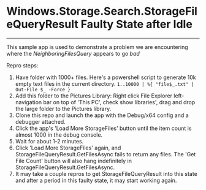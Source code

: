 # Windows.Storage.Search.StorageFileQueryResult Faulty State after Idle
------
This sample app is used to demonstrate a problem we are encountering where the *NeighboringFilesQuery* appears to go *bad*

Repro steps:
1. Have folder with 1000+ files.
Here's a powershell script to generate 10k empty text files in the current directory.
`1..10000 | %{ "file$_.txt" | Out-File $_ -Force }`
2. Add this folder to the Pictures Library:
Right click File Explorer left-navigation bar on top of 'This PC', check show libraries', drag and drop the large folder to the Pictures library.
3. Clone this repo and launch the app with the Debug/x64 config and a debugger attached. 
4. Click the app's 'Load More StorageFiles' button until the item count is almost 1000 in the debug console.
5. Wait for about 1-2 minutes.
6. Click 'Load More StorageFiles' again, and StorageFileQueryResult.GetFilesAsync fails to return any files. The 'Get File Count' button will also hang indefinitely in StorageFileQueryResult.GetFilesAsync.
7. It may take a couple repros to get StorageFileQueryResult into this state and after a period in this faulty state, it may start working again.
